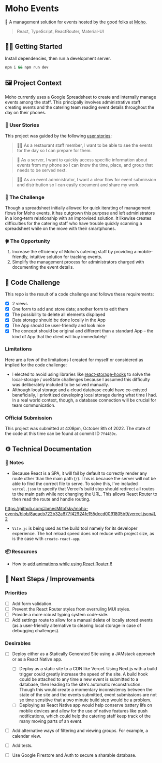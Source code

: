 # Moho Events

📆 A management solution for events hosted by the good folks at [Moho](https://www.moho.co/).

> React, TypeScript, ReactRouter, Material-UI

## 🧑‍💻 Getting Started

Install dependencies, then run a development server.

```bash
npm i && npm run dev
```

## 🖼 Project Context

Moho currently uses a Google Spreadsheet to create and internally manage events among the staff. This principally involves administrative staff creating events and the catering team reading event details throughout the day on their phones.

### 🙋 User Stories

This project was guided by the following [user stories](https://www.interaction-design.org/literature/topics/user-stories):

> 🧑‍🍳 As a restaurant staff member, I want to be able to see the events for the day so I can prepare for them.

> 🤵 As a server, I want to quickly access specific information about events from my phone so I can know the time, place, and group that needs to be served next.

> 🧑‍💼 As an event administrator, I want a clear flow for event submission and distribution so I can easily document and share my work.

### 💭 The Challenge

Though a spreadsheet initially allowed for quick iterating of management flows for Moho events, it has outgrown this purpose and left administrators in a long-term relationship with an improvised solution. It likewise creates difficulties for the catering staff who have trouble quickly scanning a spreadsheet while on the move with their smartphones.

### 🍀 The Opportunity

1. Increase the efficiency of Moho's catering staff by providing a mobile-friendly, intuitive solution for tracking events.
2. Simplify the management process for administrators charged with documenting the event details.

## 🚸 Code Challenge

This repo is the result of a code challenge and follows these requirements:

- [x] 2 views
- [x] One form to add and store data; another form to edit them
- [x] The possibility to delete all elements displayed
- [x] Data storage should be done locally in the App
- [x] The App should be user-friendly and look nice
- [x] The concept should be original and different than a standard App – the kind of App that the client will buy immediately!

### Limitations

Here are a few of the limitations I created for myself or considered as implied for the code challenge:

- I elected to avoid using libraries like [react-storage-hooks](https://www.npmjs.com/package/react-storage-hooks) to solve the local-storage / useState challenges because I assumed this difficulty was deliberately included to be solved manually.
- Although local storage and a cloud database could have co-existed beneficially, I prioritized developing local storage during what time I had. In a real world context, though, a database connection will be crucial for team communication.

### Official Submission

This project was submitted at 4:08pm, October 8th of 2022. The state of the code at this time can be found at commit ID `7f4489c`.

## ⚙️ Technical Documentation

### 📝 Notes

- Because React is a SPA, it will fail by default to correctly render any route other than the main path (`/`). This is because the server will not be able to find the correct file to serve. To solve this, I've included `vercel.json` to specify that Vercel's build step should redirect all routes to the main path while not changing the URL. This allows React Router to then read the route and handle routing.

https://github.com/JamesMitofsky/moho-events/blob/8aeacb722b32a877f42924fe155dccd0091805b9/vercel.json#L2

- `Vite.js` is being used as the build tool namely for its developer experience. The hot reload speed does not reduce with project size, as is the case with `create-react-app`.

### 📦 Resources

- How to [add animations while using React Router 6](https://dev.to/fazliddin04/react-router-v6-animated-transitions-diy-3e6l)

## 🚀 Next Steps / Improvements

### Priorities

- [ ] Add form validation.
- [ ] Prevent the React Router styles from overruling MUI styles.
- [ ] Provide a more robust typing system code-side.
- [ ] Add settings route to allow for a manual delete of locally stored events (as a user-friendly alternative to clearing local storage in case of debugging challenges).

### Desirables

- [ ] Deploy either as a Statically Generated Site using a JAMstack approach or as a React Native app.

  - [ ] Deploy as a static site to a CDN like Vercel. Using Next.js with a build trigger could greatly increase the speed of the site. A build hook could be attached to any time a new event is submitted to a database, then leading to the site's automatic reconstruction. Though this would create a momentary inconsistency between the state of the site and the events submitted, event submissions are not so time sensitive that a two minute build step would be a problem.
  - [ ] Deploying as React Native app would help conserve battery life on mobile devices and allow for the use of native features like push notifications, which could help the catering staff keep track of the many moving parts of an event.

- [ ] Add alternative ways of filtering and viewing groups. For example, a calendar view.
- [ ] Add tests.
- [ ] Use Google Firestore and Auth to secure a sharable database.
